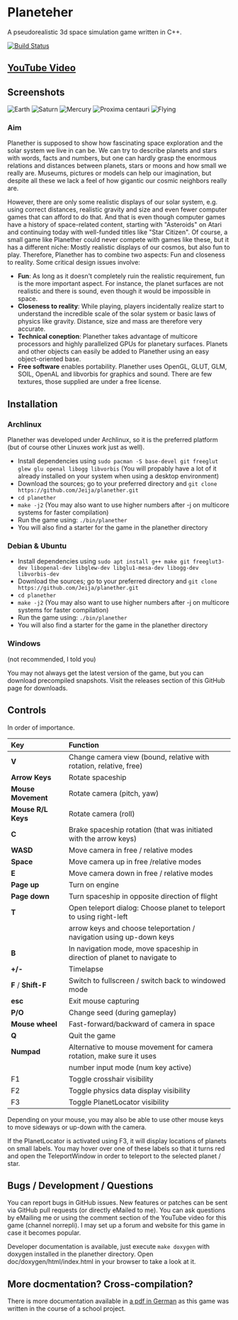 Planeteher
==========

A pseudorealistic 3d space simulation game written in C++.

[![Build Status](https://travis-ci.org/Jeija/planether.svg?branch=master)](https://travis-ci.org/Jeija/planether)

## [YouTube Video](https://www.youtube.com/watch?v=f7FtJkNxH2M)

## Screenshots
![Earth](http://mesecons.net/random/pscreens/s12.png)
![Saturn](http://mesecons.net/random/pscreens/s6.png)
![Mercury](http://mesecons.net/random/pscreens/s7.png)
![Proxima centauri](http://mesecons.net/random/pscreens/s10.png)
![Flying](http://mesecons.net/random/pscreens/s11.png)

### Aim
Planether is supposed to show how fascinating space exploration and the solar system we live in can be. We can try to describe planets and stars with words, facts and numbers, but one can hardly grasp the enormous relations and distances between planets, stars or moons and how small we really are. Museums, pictures or models can help our imagination, but despite all these we lack a feel of how gigantic our cosmic neighbors really are.

However, there are only some realistic displays of our solar system, e.g. using correct distances, realistic gravity and size and even fewer computer games that can afford to do that. And that is even though computer games have a history of space-related content, starting with "Asteroids" on Atari and continuing today with well-funded titles like "Star Citizen". Of course, a small game like Planether could never compete with games like these, but it has a different niche: Mostly realistic displays of our cosmos, but also fun to play. Therefore, Planether has to combine two aspects: Fun and closeness to reality. Some critical design issues involve:
* **Fun**: As long as it doesn't completely ruin the realistic requirement, fun is the more important aspect. For instance, the planet surfaces are not realistic and there is sound, even though it would be impossible in space.
* **Closeness to reality**: While playing, players incidentally realize start to understand the incredible scale of the solar system or basic laws of physics like gravity. Distance, size and mass are therefore very accurate.
* **Technical coneption**: Planether takes advantage of multicore processors and highly parallelized GPUs for planetary surfaces. Planets and other objects can easily be added to Planether using an easy object-oriented base.
* **Free software** enables portability. Planether uses OpenGL, GLUT, GLM, SOIL, OpenAL and libvorbis for graphics and sound. There are few textures, those supplied are under a free license.

## Installation
### Archlinux
Planether was developed under Archlinux, so it is the preferred platform (but of course other Linuxes work just as well).
* Install dependencies using `sudo pacman -S base-devel git freeglut glew glu openal libogg libvorbis` (You will propably have a lot of it already installed on your system when using a desktop environment)
* Download the sources; go to your preferred directory and `git clone https://github.com/Jeija/planether.git`
* `cd planether`
* `make -j2` (You may also want to use higher numbers after -j on multicore systems for faster compilation)
* Run the game using: `./bin/planether`
* You will also find a starter for the game in the planether directory

### Debian & Ubuntu
* Install dependencies using `sudo apt install g++ make git freeglut3-dev libopenal-dev libglew-dev libglu1-mesa-dev libogg-dev libvorbis-dev`
* Download the sources; go to your preferred directory and `git clone https://github.com/Jeija/planether.git`
* `cd planether`
* `make -j2` (You may also want to use higher numbers after -j on multicore systems for faster compilation)
* Run the game using: `./bin/planether`
* You will also find a starter for the game in the planether directory

### Windows
(not recommended, I told you)

You may not always get the latest version of the game, but you can download precompiled snapshots. Visit the releases section of this GitHub page for downloads.

## Controls
In order of importance.

| Key                 | Function                                                                 |
|:--------------------|:-------------------------------------------------------------------------|
| **V**               | Change camera view (bound, relative with rotation, relative, free)       |
| **Arrow Keys**      | Rotate spaceship                                                         |
| **Mouse Movement**  | Rotate camera (pitch, yaw)                                               |
| **Mouse R/L Keys**  | Rotate camera (roll)                                                     |
| **C**               | Brake spaceship rotation (that was initiated with the arrow keys)        |
| **WASD**            | Move camera in free / relative modes                                     |
| **Space**           | Move camera up in free /relative modes                                   |
| **E**               | Move camera down in free / relative modes                                |
| **Page up**         | Turn on engine                                                           |
| **Page down**       | Turn spaceship in opposite direction of flight                           |
| **T**               | Open teleport dialog: Choose planet to teleport to using right-left      |
|                     | arrow keys and choose teleportation / navigation using up-down keys      |
| **B**               | In navigation mode, move spaceship in direction of planet to navigate to |
| **+/-**             | Timelapse                                                                |
| **F** / **Shift-F** | Switch to fullscreen / switch back to windowed mode                      |
| **esc**             | Exit mouse capturing                                                     |
| **P/O**             | Change seed (during gameplay)                                            |
| **Mouse wheel**     | Fast-forward/backward of camera in space                                 |
| **Q**               | Quit the game                                                            |
| **Numpad**          | Alternative to mouse movement for camera rotation, make sure it uses     |
|                     | number input mode (num key active)                                       |
| F1                  | Toggle crosshair visibility                                              |
| F2                  | Toggle physics data display visibility                                   |
| F3                  | Toggle PlanetLocator visibility                                          |

Depending on your mouse, you may also be able to use other mouse keys to move sideways or up-down with the camera.

If the PlanetLocator is activated using F3, it will display locations of planets on small labels. You may hover over one of these labels so that it turns red and open the TeleportWindow in order to teleport to the selected planet / star.

## Bugs / Development / Questions
You can report bugs in GitHub issues. New features or patches can be sent via GitHub pull requests (or directly eMailed to me). You can ask questions by eMailing me or using the comment section of the YouTube video for this game (channel norrepli). I may set up a forum and website for this game in case it becomes popular.

Developer documentation is available, just execute `make doxygen` with doxygen installed in the planether directory. Open doc/doxygen/html/index.html in your browser to take a look at it.

## More docmentation? Cross-compilation?
There is more documentation available in [a pdf in German](http://mesecons.net/random/planether_dokumentation.pdf) as this game was written in the course of a school project.


